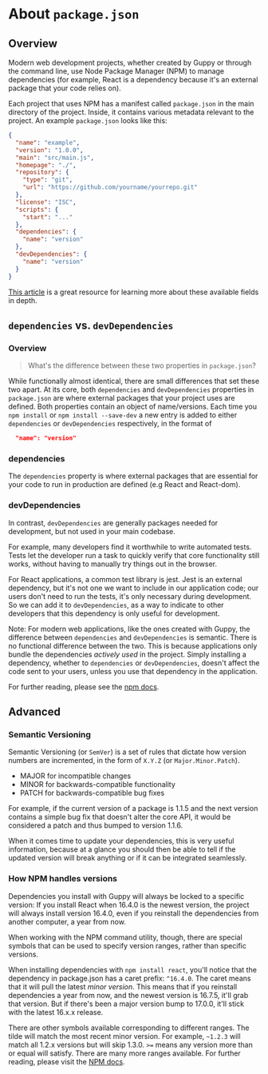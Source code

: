 # About `package.json`

## Overview

Modern web development projects, whether created by Guppy or through the command line, use Node Package Manager (NPM) to manage dependencies (for example, React is a dependency because it's an external package that your code relies on).

Each project that uses NPM has a manifest called `package.json` in the main directory of the project. Inside, it contains various metadata relevant to the project. An example `package.json` looks like this:

```json
{
  "name": "example",
  "version": "1.0.0",
  "main": "src/main.js",
  "homepage": "./",
  "repository": {
    "type": "git",
    "url": "https://github.com/yourname/yourrepo.git"
  },
  "license": "ISC",
  "scripts": {
    "start": "..."
  },
  "dependencies": {
    "name": "version"
  },
  "devDependencies": {
    "name": "version"
  }
}
```

[This article](https://nodesource.com/blog/the-basics-of-package-json-in-node-js-and-npm/) is a great resource for learning more about these available fields in depth.

## `dependencies` vs. `devDependencies`

### Overview

> What's the difference between these two properties in `package.json`?

While functionally almost identical, there are small differences that set these two apart. At its core, both `dependencies` and `devDependencies` properties in `package.json` are where external packages that your project uses are defined. Both properties contain an object of name/versions. Each time you `npm install` or `npm install --save-dev` a new entry is added to either `dependencies` or `devDependencies` respectively, in the format of 
```json
  "name": "version"
```

### dependencies

The `dependencies` property is where external packages that are essential for your code to run in production are defined (e.g React and React-dom).

### devDependencies

In contrast, `devDependencies` are generally packages needed for development, but not used in your main codebase.

For example, many developers find it worthwhile to write automated tests. Tests let the developer run a task to quickly verify that core functionality still works, without having to manually try things out in the browser.

For React applications, a common test library is jest. Jest is an external dependency, but it's not one we want to include in our application code; our users don't need to run the tests, it's only necessary during development. So we can add it to `devDependencies`, as a way to indicate to other developers that this dependency is only useful for development.

Note: For modern web applications, like the ones created with Guppy, the difference between `dependencies` and `devDependencies` is semantic. There is no functional difference between the two. This is because applications only bundle the dependencies *actively used* in the project. Simply installing a dependency, whether to `dependencies` or `devDependencies`, doesn't affect the code sent to your users, unless you use that dependency in the application.

For further reading, please see the [npm docs](https://docs.npmjs.com/files/package.json#dependencies).

## Advanced

### Semantic Versioning

Semantic Versioning (or `SemVer`) is a set of rules that dictate how version numbers are incremented, in the form of `X.Y.Z` (or `Major.Minor.Patch`).

- MAJOR for incompatible changes
- MINOR for backwards-compatible functionality
- PATCH for backwards-compatible bug fixes

For example, if the current version of a package is 1.1.5 and the next version contains a simple bug fix that doesn't alter the core API, it would be considered a patch and thus bumped to version 1.1.6.

When it comes time to update your dependencies, this is very useful information, because at a glance you should then be able to tell if the updated version will break anything or if it can be integrated seamlessly.

### How NPM handles versions

Dependencies you install with Guppy will always be locked to a specific version: If you install React when 16.4.0 is the newest version, the project will always install version 16.4.0, even if you reinstall the dependencies from another computer, a year from now.

When working with the NPM command utility, though, there are special symbols that can be used to specify version ranges, rather than specific versions.

When installing dependencies with `npm install react`, you'll notice that the dependency in package.json has a caret prefix: `^16.4.0`. The caret means that it will pull the latest *minor version*. This means that if you reinstall dependencies a year from now, and the newest version is 16.7.5, it'll grab that version. But if there's been a major version bump to 17.0.0, it'll stick with the latest 16.x.x release.

There are other symbols available corresponding to different ranges. The tilde will match the most recent minor version. For example, `~1.2.3` will match all 1.2.x versions but will skip 1.3.0. `>=` means any version more than or equal will satisfy. There are many more ranges available. For further reading, please visit the [NPM docs](https://docs.npmjs.com/misc/semver#advanced-range-syntax).